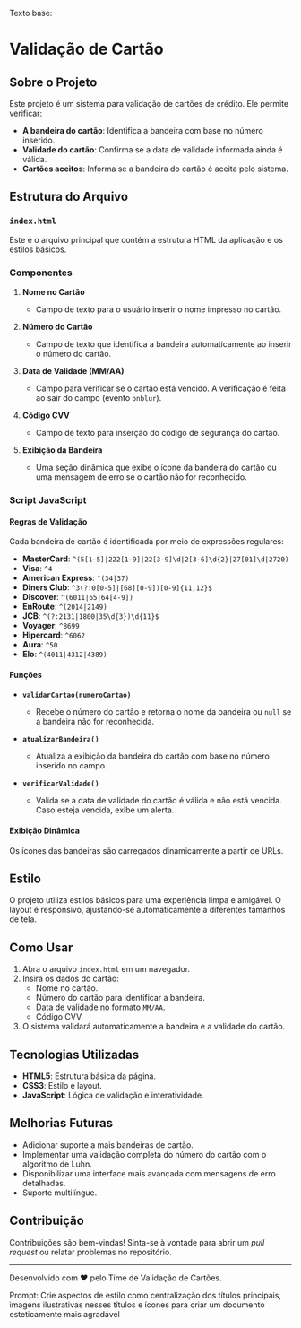 Texto base:
# Validação de Cartão

## Sobre o Projeto
Este projeto é um sistema para validação de cartões de crédito. Ele permite verificar:

- **A bandeira do cartão**: Identifica a bandeira com base no número inserido.
- **Validade do cartão**: Confirma se a data de validade informada ainda é válida.
- **Cartões aceitos**: Informa se a bandeira do cartão é aceita pelo sistema.

## Estrutura do Arquivo

### `index.html`
Este é o arquivo principal que contém a estrutura HTML da aplicação e os estilos básicos.

### Componentes

1. **Nome no Cartão**
   - Campo de texto para o usuário inserir o nome impresso no cartão.

2. **Número do Cartão**
   - Campo de texto que identifica a bandeira automaticamente ao inserir o número do cartão.

3. **Data de Validade (MM/AA)**
   - Campo para verificar se o cartão está vencido. A verificação é feita ao sair do campo (evento `onblur`).

4. **Código CVV**
   - Campo de texto para inserção do código de segurança do cartão.

5. **Exibição da Bandeira**
   - Uma seção dinâmica que exibe o ícone da bandeira do cartão ou uma mensagem de erro se o cartão não for reconhecido.

### Script JavaScript

#### Regras de Validação
Cada bandeira de cartão é identificada por meio de expressões regulares:

- **MasterCard**: `^(5[1-5]|222[1-9]|22[3-9]\d|2[3-6]\d{2}|27[01]\d|2720)`
- **Visa**: `^4`
- **American Express**: `^(34|37)`
- **Diners Club**: `^3(?:0[0-5]|[68][0-9])[0-9]{11,12}$`
- **Discover**: `^(6011|65|64[4-9])`
- **EnRoute**: `^(2014|2149)`
- **JCB**: `^(?:2131|1800|35\d{3})\d{11}$`
- **Voyager**: `^8699`
- **Hipercard**: `^6062`
- **Aura**: `^50`
- **Elo**: `^(4011|4312|4389)`

#### Funções

- **`validarCartao(numeroCartao)`**
  - Recebe o número do cartão e retorna o nome da bandeira ou `null` se a bandeira não for reconhecida.

- **`atualizarBandeira()`**
  - Atualiza a exibição da bandeira do cartão com base no número inserido no campo.

- **`verificarValidade()`**
  - Valida se a data de validade do cartão é válida e não está vencida. Caso esteja vencida, exibe um alerta.

#### Exibição Dinâmica
Os ícones das bandeiras são carregados dinamicamente a partir de URLs.

## Estilo
O projeto utiliza estilos básicos para uma experiência limpa e amigável. O layout é responsivo, ajustando-se automaticamente a diferentes tamanhos de tela.

## Como Usar

1. Abra o arquivo `index.html` em um navegador.
2. Insira os dados do cartão:
   - Nome no cartão.
   - Número do cartão para identificar a bandeira.
   - Data de validade no formato `MM/AA`.
   - Código CVV.
3. O sistema validará automaticamente a bandeira e a validade do cartão.

## Tecnologias Utilizadas

- **HTML5**: Estrutura básica da página.
- **CSS3**: Estilo e layout.
- **JavaScript**: Lógica de validação e interatividade.

## Melhorias Futuras

- Adicionar suporte a mais bandeiras de cartão.
- Implementar uma validação completa do número do cartão com o algoritmo de Luhn.
- Disponibilizar uma interface mais avançada com mensagens de erro detalhadas.
- Suporte multilíngue.

## Contribuição
Contribuições são bem-vindas! Sinta-se à vontade para abrir um *pull request* ou relatar problemas no repositório.

---
Desenvolvido com ❤ pelo Time de Validação de Cartões.

Prompt:
Crie aspectos de estilo como centralização dos títulos principais, imagens ilustrativas nesses títulos e ícones para criar um documento esteticamente mais agradável